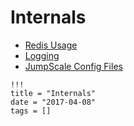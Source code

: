 # Internals

- [Redis Usage](Redis.md)
- [Logging](Logging.md)
- [JumpScale Config Files](jumpscaleconfigfiles.md)

```
!!!
title = "Internals"
date = "2017-04-08"
tags = []
```
